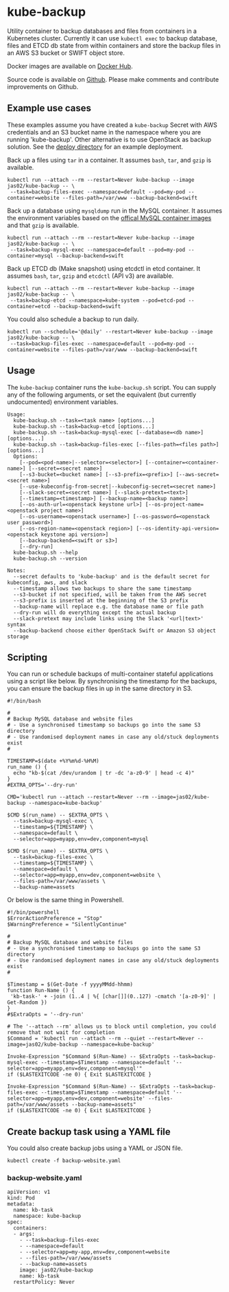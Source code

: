 # kube-backup

Utility container to backup databases and files from containers in a Kubernetes cluster. Currently
it can use `kubectl exec` to backup database, files and ETCD db state from within containers and store the 
backup files in an AWS S3 bucket or SWIFT object store.

Docker images are available on [Docker Hub](https://hub.docker.com/repository/docker/jas02/kube-backup).

Source code is available on [Github](https://github.com/jas02/kube-backup). Please
make comments and contribute improvements on Github.

## Example use cases

These examples assume you have created a `kube-backup` Secret with AWS credentials and an
S3 bucket name in the namespace where you are running 'kube-backup'. Other alternative is to use OpenStack as backup solution. See the 
[deploy directory](https://github.com/jas02/kube-backup/tree/master/deploy)
for an example deployment.

Back up a files using `tar` in a container. It assumes `bash`, `tar`, and `gzip` is available.

```
kubectl run --attach --rm --restart=Never kube-backup --image jas02/kube-backup -- \
 --task=backup-files-exec --namespace=default --pod=my-pod --container=website --files-path=/var/www --backup-backend=swift
```

Back up a database using `mysqldump` run in the MySQL container. It assumes the environment variables
based on the [offical MySQL container images](https://hub.docker.com/_/mysql/) and that `gzip` is available.

```
kubectl run --attach --rm --restart=Never kube-backup --image jas02/kube-backup -- \
 --task=backup-mysql-exec --namespace=default --pod=my-pod --container=mysql --backup-backend=swift
```

Back up ETCD db (Make snapshot) using etcdctl in etcd container. It assumes `bash`, `tar`, `gzip` and `etcdctl` (API v3) are available.

```
kubectl run --attach --rm --restart=Never kube-backup --image jas02/kube-backup -- \
 --task=backup-etcd --namespace=kube-system --pod=etcd-pod --container=etcd --backup-backend=swift
```

You could also schedule a backup to run daily.

```
kubectl run --schedule='@daily' --restart=Never kube-backup --image jas02/kube-backup -- \
 --task=backup-files-exec --namespace=default --pod=my-pod --container=website --files-path=/var/www --backup-backend=swift
```

## Usage

The `kube-backup` container runs the `kube-backup.sh` script. You can supply any
of the following arguments, or set the equivalent (but currently undocumented)
environment variables.
```
Usage:
  kube-backup.sh --task=<task name> [options...]
  kube-backup.sh --task=backup-etcd [options...]
  kube-backup.sh --task=backup-mysql-exec [--database=<db name>] [options...]
  kube-backup.sh --task=backup-files-exec [--files-path=<files path>] [options...]
  Options:
    [--pod=<pod-name>|--selector=<selector>] [--container=<container-name>] [--secret=<secret name>]
    [--s3-bucket=<bucket name>] [--s3-prefix=<prefix>] [--aws-secret=<secret name>]
    [--use-kubeconfig-from-secret|--kubeconfig-secret=<secret name>]
    [--slack-secret=<secret name>] [--slack-pretext=<text>]
    [--timestamp=<timestamp>] [--backup-name=<backup name>]
    [--os-auth-url=<openstack keystone url>] [--os-project-name=<openstack project name>]
    [--os-username=<openstack username>] [--os-password=<openstack user password>]
    [--os-region-name=<openstack region>] [--os-identity-api-version=<openstack keystone api version>]
    [--backup-backend=<swift or s3>]
    [--dry-run]
  kube-backup.sh --help
  kube-backup.sh --version

Notes:
  --secret defaults to 'kube-backup' and is the default secret for kubeconfig, aws, and slack
  --timestamp allows two backups to share the same timestamp
  --s3-bucket if not specified, will be taken from the AWS secret
  --s3-prefix is inserted at the beginning of the S3 prefix
  --backup-name will replace e.g. the database name or file path
  --dry-run will do everything except the actual backup
  --slack-pretext may include links using the Slack '<url|text>' syntax
  --backup-backend choose either OpenStack Swift or Amazon S3 object storage
```

## Scripting

You can run or schedule backups of multi-container stateful applications using
a script like below. By synchronising the timestamp for the backups, you can 
ensure the backup files in up in the same directory in S3.

```
#!/bin/bash

#
# Backup MySQL database and website files
# - Use a synchronised timestamp so backups go into the same S3 directory
# - Use randomised deployment names in case any old/stuck deployments exist
#

TIMESTAMP=$(date +%Y%m%d-%H%M)
run_name () { 
  echo "kb-$(cat /dev/urandom | tr -dc 'a-z0-9' | head -c 4)" 
}
#EXTRA_OPTS='--dry-run'

CMD='kubectl run --attach --restart=Never --rm --image=jas02/kube-backup --namespace=kube-backup'

$CMD $(run_name) -- $EXTRA_OPTS \
  --task=backup-mysql-exec \
  --timestamp=${TIMESTAMP} \
  --namespace=default \
  --selector=app=myapp,env=dev,component=mysql 

$CMD $(run_name) -- $EXTRA_OPTS \
  --task=backup-files-exec \
  --timestamp=${TIMESTAMP} \
  --namespace=default \
  --selector=app=myapp,env=dev,component=website \
  --files-path=/var/www/assets \
  --backup-name=assets
```

Or below is the same thing in Powershell.

```
#!/bin/powershell
$ErrorActionPreference = "Stop"
$WarningPreference = "SilentlyContinue"

#
# Backup MySQL database and website files
# - Use a synchronised timestamp so backups go into the same S3 directory
# - Use randomised deployment names in case any old/stuck deployments exist
#

$Timestamp = $(Get-Date -f yyyyMMdd-hhmm)
function Run-Name () { 
 'kb-task-' + -join (1..4 | %{ [char[]](0..127) -cmatch '[a-z0-9]' | Get-Random })
}
#$ExtraOpts = '--dry-run'

# The '--attach --rm' allows us to block until completion, you could remove that not wait for completion
$Command = 'kubectl run --attach --rm --quiet --restart=Never --image=jas02/kube-backup --namespace=kube-backup'

Invoke-Expression "$Command $(Run-Name) -- $ExtraOpts --task=backup-mysql-exec --timestamp=$Timestamp --namespace=default '--selector=app=myapp,env=dev,component=mysql'"
if ($LASTEXITCODE -ne 0) { Exit $LASTEXITCODE }

Invoke-Expression "$Command $(Run-Name) -- $ExtraOpts --task=backup-files-exec --timestamp=$Timestamp --namespace=default '--selector=app=myapp,env=dev,component=website' --files-path=/var/www/assets --backup-name=assets"
if ($LASTEXITCODE -ne 0) { Exit $LASTEXITCODE }
```

## Create backup task using a YAML file

You could also create backup jobs using a YAML or JSON file.

```
kubectl create -f backup-website.yaml
```

### backup-website.yaml
```
apiVersion: v1
kind: Pod
metadata:
  name: kb-task
  namespace: kube-backup
spec:
  containers:
  - args:
    - --task=backup-files-exec
    - --namespace=default
    - --selector=app=my-app,env=dev,component=website
    - --files-path=/var/www/assets
    - --backup-name=assets
    image: jas02/kube-backup
    name: kb-task
  restartPolicy: Never
```
